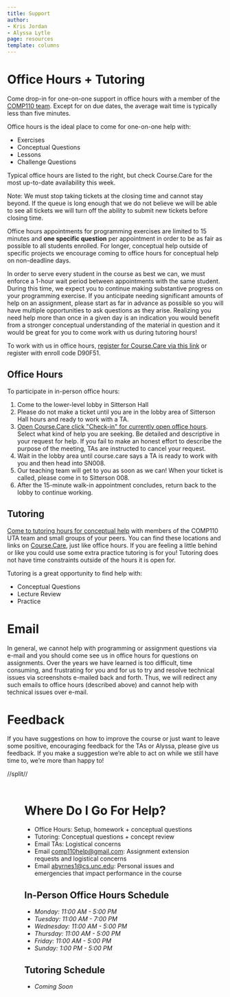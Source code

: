 ```yaml
---
title: Support
author:
- Kris Jordan
- Alyssa Lytle
page: resources
template: columns
---
```


<div class="box link-page" >



# Office Hours + Tutoring

Come drop-in for one-on-one support in office hours with a member of the [COMP110 team](/resources/team.html). Except for on due dates, the average wait time is typically less than five minutes.

Office hours is the ideal place to come for one-on-one help with:

* Exercises
* Conceptual Questions
* Lessons
* Challenge Questions

Typical office hours are listed to the right, but check Course.Care for the most up-to-date availability this week.

Note: We must stop taking tickets at the closing time and cannot stay beyond. If the queue is long enough that we do not believe we will be able to see all tickets we will turn off the ability to submit new tickets before closing time.

Office hours appointments for programming exercises are limited to 15 minutes and **one specific question** per appointment in order to be as fair as possible to all students enrolled. For longer, conceptual help outside of specific projects we encourage coming to office hours for conceptual help on non-deadline days.

In order to serve every student in the course as best we can, we must enforce a 1-hour wait period between appointments with the same student. During this time, we expect you to continue making substantive progress on your programming exercise. If you anticipate needing significant amounts of help on an assignment, please start as far in advance as possible so you will have multiple opportunities to ask questions as they arise. Realizing you need help more than once in a given day is an indication you would benefit from a stronger conceptual understanding of the material in question and it would be great for you to come work with us during tutoring hours!

To work with us in office hours, <a href="https://course.care/register-details?enrollCode=54185B" target="_blank">register for Course.Care via this link</a> or register with enroll code D90F51.


## Office Hours
To participate in in-person office hours:

1. Come to the lower-level lobby in Sitterson Hall
2. Please do not make a ticket until you are in the lobby area of Sitterson Hall hours and ready to work with a TA.
3. <a href="https://course.care/ng/course/94" target="_blank">Open Course.Care click "Check-in" for currently open office hours</a>. Select what kind of help you are seeking. Be detailed and descriptive in your request for help. If you fail to make an honest effort to describe the purpose of the meeting, TAs are instructed to cancel your request.
4. Wait in the lobby area until course.care says a TA is ready to work with you and then head into SN008.
5. Our teaching team will get to you as soon as we can! When your ticket is called, please come in to Sitterson 008.
6. After the 15-minute walk-in appointment concludes, return back to the lobby to continue working.


## Tutoring

<a href="https://course.care/ng/course/94" target="_blank">Come to tutoring hours for conceptual help</a> with members of the COMP110 UTA team and small groups of your peers. You can find these locations and links on <a href="https://course.care/ng/course/94" target="_blank">Course.Care</a>, just like office hours. If you are feeling a little behind or like you could use some extra practice tutoring is for you! Tutoring does not have time constraints outside of the hours it is open for.

Tutoring is a great opportunity to find help with:

* Conceptual Questions
* Lecture Review
* Practice


# Email

In general, we cannot help with programming or assignment questions via e-mail and you should come see us in office hours for questions on assignments. Over the years we have learned is too difficult, time consuming, and frustrating for you and for us to try and resolve technical issues via screenshots e-mailed back and forth. Thus, we will redirect any such emails to office hours (described above) and cannot help with technical issues over e-mail.

# Feedback

If you have suggestions on how to improve the course or just want to leave some positive, encouraging feedback for the TAs or Alyssa, please give us feedback. If you make a suggestion we’re able to act on while we still have time to, we’re more than happy to!
</div>
//split// 



<div class="box link-page" style="padding:20px 40px">

# Where Do I Go For Help?

* Office Hours: Setup, homework + conceptual questions
* Tutoring: Conceptual questions + concept review
* Email TAs: Logistical concerns
* Email <comp110help@gmail.com>: Assignment extension requests and logistical concerns
* Email <abyrnes1@cs.unc.edu>: Personal issues and emergencies that impact performance in the course

## In-Person Office Hours Schedule

* _Monday: 11:00 AM - 5:00 PM_
* _Tuesday: 11:00 AM - 7:00 PM_
* _Wednesday: 11:00 AM - 5:00 PM_
* _Thursday: 11:00 AM - 5:00 PM_
* _Friday: 11:00 AM - 5:00 PM_
* _Sunday: 1:00 PM - 5:00 PM_



## Tutoring Schedule
* _Coming Soon_
<!-- * _Monday: 4:00 PM - 6:00 PM in Sitterson Lower Lobby (in FB009 starting Oct 23)_
* _Thursday: 5:00 PM - 7:00 PM in FB007_
* _Sunday: 3:00 PM - 5:00 PM in SN011_ -->
</div>


